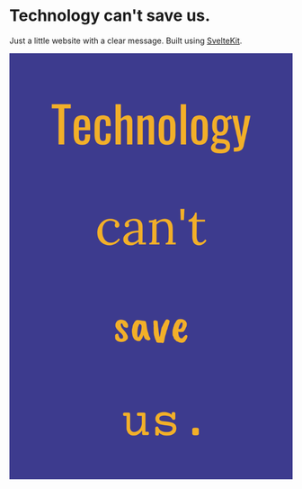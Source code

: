 # Technology can't save us.

Just a little website with a clear message. Built using [SvelteKit](https://kit.svelte.dev/).

![An image saying "Technology can't save us." with each word on a new line and in a different font.](/src/lib/assets/Technology%20can't%20save%20us/Technology%20can't%20save%20us_7.png)